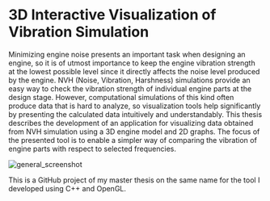 # 3D Interactive Visualization of Vibration Simulation

Minimizing engine noise presents an important task when designing an engine, so
it is of utmost importance to keep the engine vibration strength at the lowest possible
level since it directly affects the noise level produced by the engine. NVH (Noise,
Vibration, Harshness) simulations provide an easy way to check the vibration strength
of individual engine parts at the design stage. However, computational simulations of
this kind often produce data that is hard to analyze, so visualization tools help significantly
by presenting the calculated data intuitively and understandably. This thesis
describes the development of an application for visualizing data obtained from NVH
simulation using a 3D engine model and 2D graphs. The focus of the presented tool
is to enable a simpler way of comparing the vibration of engine parts with respect to
selected frequencies.


![general_screenshot](https://user-images.githubusercontent.com/57198780/186611503-f046f65c-142a-4c5d-99d1-5450edbd3f5e.png "General screenshot of the tool")


This is a GitHub project of my master thesis on the same name for the tool I developed using C++ and OpenGL. 
